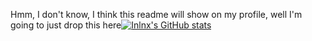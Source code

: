 Hmm, I don't know, I think this readme will show on my profile, well I'm going to just drop this here[![Inlnx's GitHub stats](https://github-readme-stats.vercel.app/api?username=inlnx)](https://github.com/anuraghazra/github-readme-stats)
